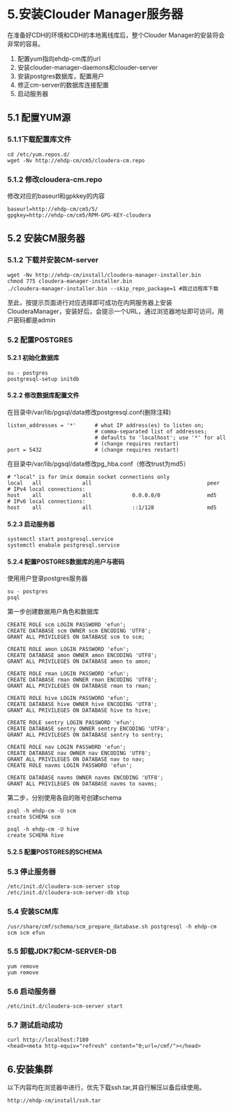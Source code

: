 # 5.安装Clouder Manager服务器
在准备好CDH的环境和CDH的本地离线库后，整个Clouder Manager的安装将会非常的容易。
1. 配置yum指向ehdp-cm库的url
2. 安装clouder-manager-daemons和clouder-server
3. 安装postgres数据库，配置用户
4. 修正cm-server的数据库连接配置
5. 启动服务器


## 5.1 配置YUM源
### 5.1.1下载配置库文件

	cd /etc/yum.repos.d/
	wget -Nv http://ehdp-cm/cm5/cloudera-cm.repo

### 5.1.2 修改cloudera-cm.repo
修改对应的baseurl和gpkkey的内容

	baseurl=http://ehdp-cm/cm5/5/
	gpgkey=http://ehdp-cm/cm5/RPM-GPG-KEY-cloudera

## 5.2 安装CM服务器
### 5.1.2 下载并安装CM-server

	wget -Nv http://ehdp-cm/install/cloudera-manager-installer.bin
	chmod 775 cloudera-manager-installer.bin
	./cloudera-manager-installer.bin --skip_repo_package=1 #跳过远程库下载


至此，按提示页面进行对应选择即可成功在内网服务器上安装ClouderaManager，安装好后，会提示一个URL，通过浏览器地址即可访问，用户密码都是admin

### 5.2 配置POSTGRES
#### 5.2.1 初始化数据库
	su - postgres
	postgresql-setup initdb

#### 5.2.2 修改数据库配置文件
在目录中/var/lib/pgsql/data修改postgresql.conf(删除注释)

	listen_addresses = '*'		# what IP address(es) to listen on;
								# comma-separated list of addresses;
								# defaults to 'localhost'; use '*' for all
								# (change requires restart)
	port = 5432					# (change requires restart)


在目录中/var/lib/pgsql/data修改pg_hba.conf（修改trust为md5）

	# "local" is for Unix domain socket connections only
	local   all             all                                     peer
	# IPv4 local connections:
	host    all             all             0.0.0.0/0               md5
	# IPv6 local connections:
	host    all             all             ::1/128                 md5

#### 5.2.3 启动服务器

	systemctl start postgresql.service
	systemctl enabale postgresql.service

#### 5.2.4 配置POSTGRES数据库的用户与密码
使用用户登录postgres服务器

	su - postgres
	psql

第一步创建数据用户角色和数据库

	CREATE ROLE scm LOGIN PASSWORD 'efun';
	CREATE DATABASE scm OWNER scm ENCODING 'UTF8';
	GRANT ALL PRIVILEGES ON DATABASE scm to scm;

	CREATE ROLE amon LOGIN PASSWORD 'efun';
	CREATE DATABASE amon OWNER amon ENCODING 'UTF8';
	GRANT ALL PRIVILEGES ON DATABASE amon to amon;

	CREATE ROLE rman LOGIN PASSWORD 'efun';
	CREATE DATABASE rman OWNER rman ENCODING 'UTF8';
	GRANT ALL PRIVILEGES ON DATABASE rman to rman;

	CREATE ROLE hive LOGIN PASSWORD 'efun';
	CREATE DATABASE hive OWNER hive ENCODING 'UTF8';
	GRANT ALL PRIVILEGES ON DATABASE hive to hive;

	CREATE ROLE sentry LOGIN PASSWORD 'efun';
	CREATE DATABASE sentry OWNER sentry ENCODING 'UTF8';
	GRANT ALL PRIVILEGES ON DATABASE sentry to sentry;

	CREATE ROLE nav LOGIN PASSWORD 'efun';
	CREATE DATABASE nav OWNER nav ENCODING 'UTF8';
	GRANT ALL PRIVILEGES ON DATABASE nav to nav;
	CREATE ROLE navms LOGIN PASSWORD 'efun';

	CREATE DATABASE navms OWNER navms ENCODING 'UTF8';
	GRANT ALL PRIVILEGES ON DATABASE navms to navms;

第二步，分别使用各自的账号创建schema

	psql -h ehdp-cm -U scm
	create SCHEMA scm

	psql -h ehdp-cm -U hive
	create SCHEMA hive


#### 5.2.5 配置POSTGRES的SCHEMA

### 5.3 停止服务器
	/etc/init.d/cloudera-scm-server stop
	/etc/init.d/cloudera-scm-server-db stop

### 5.4 安装SCM库

	/usr/share/cmf/schema/scm_prepare_database.sh postgresql -h ehdp-cm scm scm efun

### 5.5 卸载JDK7和CM-SERVER-DB
	yum remove
	yum remove

### 5.6 启动服务器
	/etc/init.d/cloudera-scm-server start

### 5.7 测试启动成功

	curl http://localhost:7180
	<head><meta http-equiv="refresh" content="0;url=/cmf/"></head>

## 6.安装集群
以下内容均在浏览器中进行，优先下载ssh.tar,并自行解压以备后续使用。

	http://ehdp-cm/install/ssh.tar
